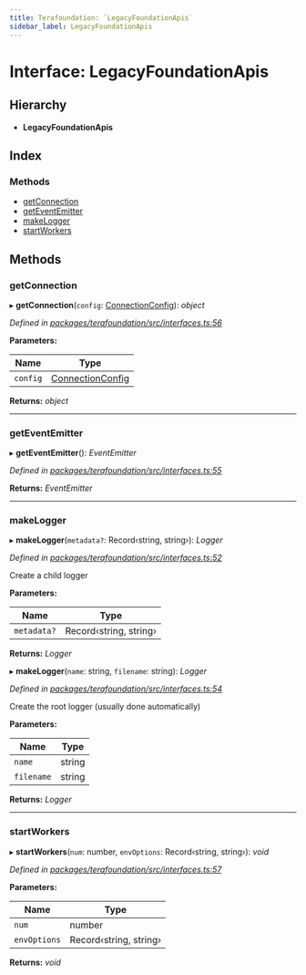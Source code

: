 ```yaml
---
title: Terafoundation: `LegacyFoundationApis`
sidebar_label: LegacyFoundationApis
---
```


# Interface: LegacyFoundationApis

## Hierarchy

* **LegacyFoundationApis**

## Index

### Methods

* [getConnection](legacyfoundationapis.md#getconnection)
* [getEventEmitter](legacyfoundationapis.md#geteventemitter)
* [makeLogger](legacyfoundationapis.md#makelogger)
* [startWorkers](legacyfoundationapis.md#startworkers)

## Methods

###  getConnection

▸ **getConnection**(`config`: [ConnectionConfig](connectionconfig.md)): *object*

*Defined in [packages/terafoundation/src/interfaces.ts:56](https://github.com/terascope/teraslice/blob/653cf7530/packages/terafoundation/src/interfaces.ts#L56)*

**Parameters:**

Name | Type |
------ | ------ |
`config` | [ConnectionConfig](connectionconfig.md) |

**Returns:** *object*

___

###  getEventEmitter

▸ **getEventEmitter**(): *EventEmitter*

*Defined in [packages/terafoundation/src/interfaces.ts:55](https://github.com/terascope/teraslice/blob/653cf7530/packages/terafoundation/src/interfaces.ts#L55)*

**Returns:** *EventEmitter*

___

###  makeLogger

▸ **makeLogger**(`metadata?`: Record‹string, string›): *Logger*

*Defined in [packages/terafoundation/src/interfaces.ts:52](https://github.com/terascope/teraslice/blob/653cf7530/packages/terafoundation/src/interfaces.ts#L52)*

Create a child logger

**Parameters:**

Name | Type |
------ | ------ |
`metadata?` | Record‹string, string› |

**Returns:** *Logger*

▸ **makeLogger**(`name`: string, `filename`: string): *Logger*

*Defined in [packages/terafoundation/src/interfaces.ts:54](https://github.com/terascope/teraslice/blob/653cf7530/packages/terafoundation/src/interfaces.ts#L54)*

Create the root logger (usually done automatically)

**Parameters:**

Name | Type |
------ | ------ |
`name` | string |
`filename` | string |

**Returns:** *Logger*

___

###  startWorkers

▸ **startWorkers**(`num`: number, `envOptions`: Record‹string, string›): *void*

*Defined in [packages/terafoundation/src/interfaces.ts:57](https://github.com/terascope/teraslice/blob/653cf7530/packages/terafoundation/src/interfaces.ts#L57)*

**Parameters:**

Name | Type |
------ | ------ |
`num` | number |
`envOptions` | Record‹string, string› |

**Returns:** *void*
